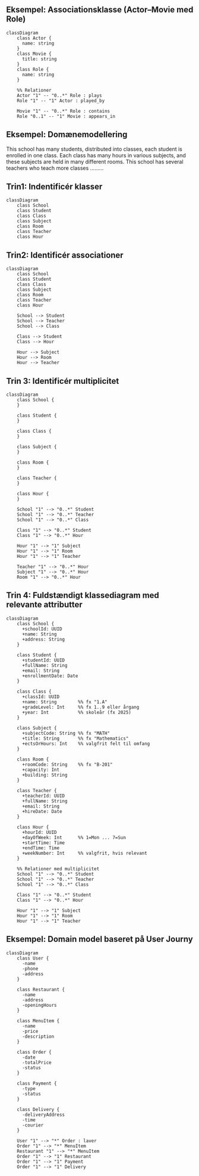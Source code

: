 ## Eksempel: Associationsklasse (Actor–Movie med Role)

```mermaid
classDiagram
    class Actor {
      name: string
    }
    class Movie {
      title: string
    }
    class Role {
      name: string
    }

    %% Relationer
    Actor "1" -- "0..*" Role : plays
    Role "1" -- "1" Actor : played_by

    Movie "1" -- "0..*" Role : contains
    Role "0..1" -- "1" Movie : appears_in
```
## Eksempel: Domænemodellering
This school has many students, distributed into classes, each student is enrolled in one class. Each class has many hours in various subjects, and these subjects are held in many different rooms. This school has several teachers who teach more classes ………
## Trin1: Indentificér klasser
```mermaid
classDiagram
    class School
    class Student
    class Class
    class Subject
    class Room
    class Teacher
    class Hour
```
## Trin2: Identificér associationer
```mermaid
classDiagram
    class School
    class Student
    class Class
    class Subject
    class Room
    class Teacher
    class Hour

    School --> Student
    School --> Teacher
    School --> Class

    Class --> Student
    Class --> Hour

    Hour --> Subject
    Hour --> Room
    Hour --> Teacher
```
## Trin 3: Identificér multiplicitet

```mermaid
classDiagram
    class School {
    }

    class Student {
    }

    class Class {
    }

    class Subject {
    }

    class Room {
    }

    class Teacher {
    }

    class Hour {
    }

    School "1" --> "0..*" Student
    School "1" --> "0..*" Teacher
    School "1" --> "0..*" Class

    Class "1" --> "0..*" Student
    Class "1" --> "0..*" Hour

    Hour "1" --> "1" Subject
    Hour "1" --> "1" Room
    Hour "1" --> "1" Teacher

    Teacher "1" --> "0..*" Hour
    Subject "1" --> "0..*" Hour
    Room "1" --> "0..*" Hour
```
## Trin 4: Fuldstændigt klassediagram med relevante attributter
```mermaid
classDiagram
    class School {
      +schoolId: UUID
      +name: String
      +address: String
    }

    class Student {
      +studentId: UUID
      +fullName: String
      +email: String
      +enrollmentDate: Date
    }

    class Class {
      +classId: UUID
      +name: String        %% fx "1.A"
      +gradeLevel: Int     %% fx 1..9 eller årgang
      +year: Int           %% skoleår (fx 2025)
    }

    class Subject {
      +subjectCode: String %% fx "MATH"
      +title: String       %% fx "Mathematics"
      +ectsOrHours: Int    %% valgfrit felt til omfang
    }

    class Room {
      +roomCode: String    %% fx "B-201"
      +capacity: Int
      +building: String
    }

    class Teacher {
      +teacherId: UUID
      +fullName: String
      +email: String
      +hireDate: Date
    }

    class Hour {
      +hourId: UUID
      +dayOfWeek: Int      %% 1=Mon ... 7=Sun
      +startTime: Time
      +endTime: Time
      +weekNumber: Int     %% valgfrit, hvis relevant
    }

    %% Relationer med multiplicitet
    School "1" --> "0..*" Student
    School "1" --> "0..*" Teacher
    School "1" --> "0..*" Class

    Class "1" --> "0..*" Student
    Class "1" --> "0..*" Hour

    Hour "1" --> "1" Subject
    Hour "1" --> "1" Room
    Hour "1" --> "1" Teacher
```
## Eksempel: Domain model baseret på User Journy

```mermaid
classDiagram
    class User {
      -name
      -phone
      -address
    }

    class Restaurant {
      -name
      -address
      -openingHours
    }

    class MenuItem {
      -name
      -price
      -description
    }

    class Order {
      -date
      -totalPrice
      -status
    }

    class Payment {
      -type
      -status
    }

    class Delivery {
      -deliveryAddress
      -time
      -courier
    }

    User "1" --> "*" Order : laver
    Order "1" --> "*" MenuItem
    Restaurant "1" --> "*" MenuItem
    Order "1" --> "1" Restaurant
    Order "1" --> "1" Payment
    Order "1" --> "1" Delivery

```
